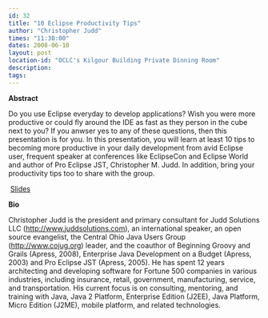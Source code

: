 ```yaml
---
id: 32
title: "10 Eclipse Productivity Tips"
author: "Christopher Judd"
times: "11:30:00"
dates: 2008-06-10
layout: post
location-id: "OCLC's Kilgour Building Private Dinning Room"  
description: 
tags: 
---
```

 **Abstract**

Do you use Eclipse everyday to develop applications? Wish you were more productive or could fly around the IDE as fast as they person in the cube next to you? If you anwser yes to any of these questions, then this presentation is for you. In this presentation, you will learn at least 10 tips to becoming more productive in your daily development from avid Eclipse user, frequent speaker at conferences like EclipseCon and Eclipse World and author of Pro Eclipse JST, Christopher M. Judd. In addition, bring your productivity tips too to share with the group.

&nbsp;[Slides](downloads/EclipseProductivityTips.pdf)

**Bio**

Christopher Judd is the president and primary consultant for Judd Solutions LLC (http://www.juddsolutions.com), an international speaker, an open source evangelist, the Central Ohio Java Users Group (http://www.cojug.org) leader, and the coauthor of Beginning Groovy and Grails (Apress, 2008), Enterprise Java Development on a Budget (Apress, 2003) and Pro Eclipse JST (Apress, 2005). He has spent 12 years architecting and developing software for Fortune 500 companies in various industries, including insurance, retail, government, manufacturing, service, and transportation. His current focus is on consulting, mentoring, and training with Java, Java 2 Platform, Enterprise Edition (J2EE), Java Platform, Micro Edition (J2ME), mobile platform, and related technologies.

